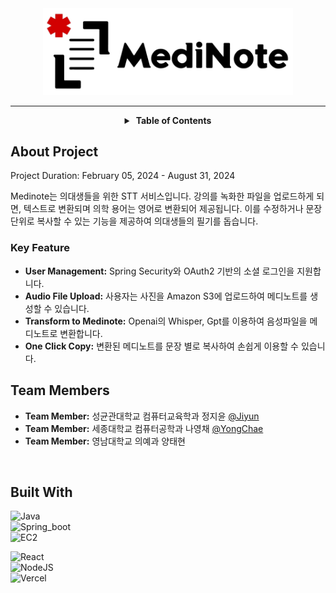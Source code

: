 <div align="center">

<img src="medinote_logo.png" width="400" alt="Medinote"/>

---
<details>
  <summary><strong>&nbsp;Table of Contents</strong></summary>

&nbsp;  
[About The Project](#about-the-project)<br/>
[Team Members](#team-members)<br/>
[Built With](#built-with)<br/>
[Usage](#usage)<br/>
[Contact](#contact)<br/>
</details>

</div>

<!-- ABOUT THE PROJECT -->
## About Project
Project Duration: February 05, 2024 - August 31, 2024

Medinote는 의대생들을 위한 STT 서비스입니다. 강의를 녹화한 파일을 업로드하게 되면, 텍스트로 변환되며 의학 용어는 영어로 변환되어 제공됩니다. 이를 수정하거나 문장 단위로 복사할 수 있는 기능을 제공하여 의대생들의 필기를 돕습니다.

### Key Feature
- **User Management:** Spring Security와 OAuth2 기반의 소셜 로그인을 지원합니다.
- **Audio File Upload:** 사용자는 사진을 Amazon S3에 업로드하여 메디노트를 생성할 수 있습니다.
- **Transform to Medinote:** Openai의 Whisper, Gpt를 이용하여 음성파일을 메디노트로 변환합니다.
- **One Click Copy:** 변환된 메디노트를 문장 별로 복사하여 손쉽게 이용할 수 있습니다.

<!-- Team -->
## Team Members
* **Team Member:** 성균관대학교 컴퓨터교육학과 정지윤 [@Jiyun](https://github.com/j2yun)
* **Team Member:** 세종대학교 컴퓨터공학과 나영채 [@YongChae](https://github.com/lunaB)
* **Team Member:** 영남대학교 의예과 양태현

&nbsp;

<!-- Built with -->
## Built With

![Java](https://img.shields.io/badge/Java-17.0.9-007496?style=for-the-badge)  
![Spring_boot](https://img.shields.io/badge/Springboot-3.2.7-6DB33F?style=for-the-badge&logo=amazonec2&logoColor=61DAFB)  
![EC2](https://img.shields.io/badge/ec2-deploy-FF9900?style=for-the-badge&logo=amazonec2&logoColor=white)

![React](https://img.shields.io/badge/React-18.2.5-20232A?style=for-the-badge&logo=react&logoColor=61DAFB)  
![NodeJS](https://img.shields.io/badge/NodeJS-18.19.1-339933?style=for-the-badge&logo=nodedotjs&logoColor=yellow)  
![Vercel](https://img.shields.io/badge/vercel-deploy-000000?style=for-the-badge&logo=vercel&logoColor=white)

<!-- ![Python](https://img.shields.io/badge/Python-3.11.4-3776AB?style=for-the-badge&logo=python&logoColor=yellow)  
![React.js](https://img.shields.io/badge/React-18.2.0-20232A?style=for-the-badge&logo=react&logoColor=61DAFB)  
![Docker](https://img.shields.io/badge/Docker-24.0.2-2496ED?style=for-the-badge&logo=docker&logoColor=white)  
![Yarn](https://img.shields.io/badge/Yarn-3.6.1-2C8EBB?style=for-the-badge&logo=yarn&logoColor=white)  
![Node.js](https://img.shields.io/badge/NodeJS-18.17.0-339933?style=for-the-badge&logo=nodedotjs&logoColor=yellow)  
![TypeScript](https://img.shields.io/badge/TypeScript-CDK-3178C6?style=for-the-badge&logo=typescript&logoColor=white)  
![Vercel](https://img.shields.io/badge/vercel-deploy-000000?style=for-the-badge&logo=vercel&logoColor=white)   -->


